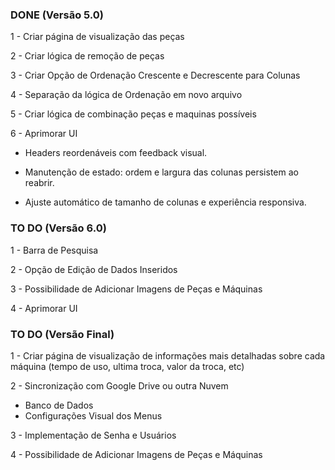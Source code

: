 ### DONE (Versão 5.0)

1 - Criar página de visualização das peças

2 - Criar lógica de remoção de peças

3 - Criar Opção de Ordenação Crescente e Decrescente para Colunas

4 - Separação da lógica de Ordenação em novo arquivo

5 - Criar lógica de combinação peças e maquinas possíveis

6 - Aprimorar UI
- Headers reordenáveis com feedback visual.

- Manutenção de estado: ordem e largura das colunas persistem ao reabrir.

- Ajuste automático de tamanho de colunas e experiência responsiva.



### TO DO (Versão 6.0)

1 - Barra de Pesquisa

2 - Opção de Edição de Dados Inseridos

3 - Possibilidade de Adicionar Imagens de Peças e Máquinas

4 - Aprimorar UI


### TO DO (Versão Final)

1 - Criar página de visualização de informações mais detalhadas sobre cada máquina (tempo de uso, ultima troca, valor da troca, etc)

2 - Sincronização com Google Drive ou outra Nuvem
   - Banco de Dados
   - Configurações Visual dos Menus

3 - Implementação de Senha e Usuários

4 - Possibilidade de Adicionar Imagens de Peças e Máquinas

